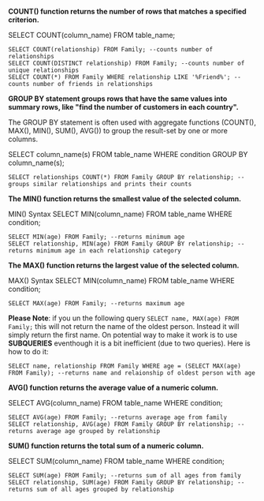 **COUNT() function returns the number of rows that matches a specified criterion.**

  SELECT COUNT(column_name) FROM table_name;

  ```
  SELECT COUNT(relationship) FROM Family; --counts number of relationships
  SELECT COUNT(DISTINCT relationship) FROM Family; --counts number of unique relationships
  SELECT COUNT(*) FROM Family WHERE relationship LIKE '%Friend%'; --counts number of friends in relationships
  ```


**GROUP BY statement groups rows that have the same values into summary rows, like "find the number of customers in each country".**

  The GROUP BY statement is often used with aggregate functions (COUNT(), MAX(), MIN(), SUM(), AVG()) to group the result-set by one or more columns.

  SELECT column_name(s) FROM table_name WHERE condition GROUP BY column_name(s);
  
  ```
  SELECT relationships COUNT(*) FROM Family GROUP BY relationship; --groups similar relationships and prints their counts
  ```

**The MIN() function returns the smallest value of the selected column.**

  MIN() Syntax SELECT MIN(column_name) FROM table_name WHERE condition;
  
  ```
  SELECT MIN(age) FROM Family; --returns minimum age
  SELECT relationship, MIN(age) FROM Family GROUP BY relationship; --returns minimum age in each relationship category
  ```

**The MAX() function returns the largest value of the selected column.**

  MAX() Syntax SELECT MIN(column_name) FROM table_name WHERE condition;
  
  ```
  SELECT MAX(age) FROM Family; --returns maximum age
  ```
  
  **Please Note**: if you un the following query ```SELECT name, MAX(age) FROM Family;``` this will not return the name of the oldest person. Instead it will simply return the   first name. On potential way to make it work is to use **SUBQUERIES** eventhough it is a bit inefficient (due to two queries). Here is how to do it:
 
  ```
  SELECT name, relationship FROM Family WHERE age = (SELECT MAX(age) FROM Family); --returns name and relaionship of oldest person with age
  ```

**AVG() function returns the average value of a numeric column.**

  SELECT AVG(column_name) FROM table_name WHERE condition;
  
  ```
  SELECT AVG(age) FROM Family; --returns average age from family
  SELECT relationship, AVG(age) FROM Family GROUP BY relationship; --returns average age grouped by relationship
  ```

**SUM() function returns the total sum of a numeric column.**

  SELECT SUM(column_name) FROM table_name WHERE condition;
  
  ```
  SELECT SUM(age) FROM Family; --returns sum of all ages from family
  SELECT relationship, SUM(age) FROM Family GROUP BY relationship; --returns sum of all ages grouped by relationship
  ```
